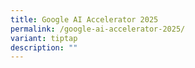 ```yaml
---
title: Google AI Accelerator 2025
permalink: /google-ai-accelerator-2025/
variant: tiptap
description: ""
---
```

